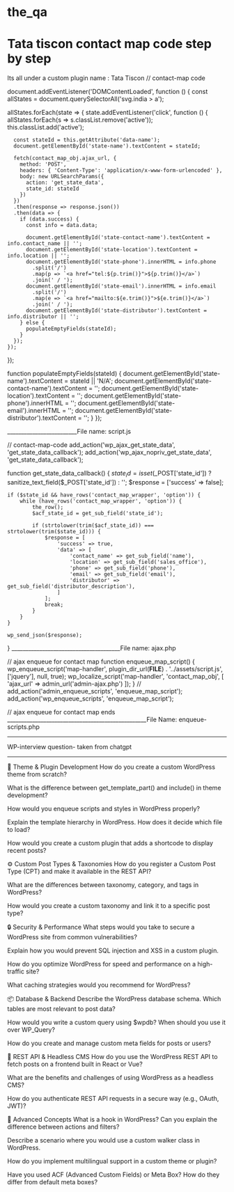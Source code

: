 # the_qa
# Tata tiscon contact map code step by step

Its all under a custom plugin name : Tata Tiscon
// contact-map code 
 
document.addEventListener('DOMContentLoaded', function () {
  const allStates = document.querySelectorAll('svg.india > a');

  allStates.forEach(state => {
    state.addEventListener('click', function () {
      allStates.forEach(s => s.classList.remove('active'));
      this.classList.add('active');

      const stateId = this.getAttribute('data-name');
      document.getElementById('state-name').textContent = stateId;

      fetch(contact_map_obj.ajax_url, {
        method: 'POST',
        headers: { 'Content-Type': 'application/x-www-form-urlencoded' },
        body: new URLSearchParams({
          action: 'get_state_data',
          state_id: stateId
        })
      })
      .then(response => response.json())
      .then(data => {
        if (data.success) {
          const info = data.data;

          document.getElementById('state-contact-name').textContent = info.contact_name || '';
          document.getElementById('state-location').textContent = info.location || '';
          document.getElementById('state-phone').innerHTML = info.phone
            .split('/')
            .map(p => `<a href="tel:${p.trim()}">${p.trim()}</a>`)
            .join(' / ');
          document.getElementById('state-email').innerHTML = info.email
            .split('/')
            .map(e => `<a href="mailto:${e.trim()}">${e.trim()}</a>`)
            .join(' / ');
          document.getElementById('state-distributor').textContent = info.distributor || '';
        } else {
          populateEmptyFields(stateId);
        }
      });
    });
  });

  function populateEmptyFields(stateId) {
    document.getElementById('state-name').textContent = stateId || 'N/A';
    document.getElementById('state-contact-name').textContent = '';
    document.getElementById('state-location').textContent = '';
    document.getElementById('state-phone').innerHTML = '';
    document.getElementById('state-email').innerHTML = '';
    document.getElementById('state-distributor').textContent = '';
  }
});

_________________________File name: script.js


// contact-map-code
add_action('wp_ajax_get_state_data', 'get_state_data_callback');
add_action('wp_ajax_nopriv_get_state_data', 'get_state_data_callback');

function get_state_data_callback() {
    $state_id = isset($_POST['state_id']) ? sanitize_text_field($_POST['state_id']) : '';
    $response = ['success' => false];

    if ($state_id && have_rows('contact_map_wrapper', 'option')) {
        while (have_rows('contact_map_wrapper', 'option')) {
            the_row();
            $acf_state_id = get_sub_field('state_id');

            if (strtolower(trim($acf_state_id)) === strtolower(trim($state_id))) {
                $response = [
                    'success' => true,
                    'data' => [
                        'contact_name' => get_sub_field('name'),
                        'location' => get_sub_field('sales_office'),
                        'phone' => get_sub_field('phone'),
                        'email' => get_sub_field('email'),
                        'distributor' => get_sub_field('distributor_description'),
                    ]
                ];
                break;
            }
        }
    }

    wp_send_json($response);
}
_______________________________________File name: ajax.php



// ajax enqueue for contact map
function enqueue_map_script() {
    wp_enqueue_script('map-handler', plugin_dir_url(__FILE__) . '../assets/script.js', ['jquery'], null, true);
    wp_localize_script('map-handler', 'contact_map_obj', [
        'ajax_url' => admin_url('admin-ajax.php')
    ]);
}
// add_action('admin_enqueue_scripts', 'enqueue_map_script');
add_action('wp_enqueue_scripts', 'enqueue_map_script');

// ajax enqueue for contact map ends
__________________________________________________File Name: enqueue-scripts.php

________________________________
WP-interview question- taken from chatgpt
__________________________________________


🔧 Theme & Plugin Development
How do you create a custom WordPress theme from scratch?

What is the difference between get_template_part() and include() in theme development?

How would you enqueue scripts and styles in WordPress properly?

Explain the template hierarchy in WordPress. How does it decide which file to load?

How would you create a custom plugin that adds a shortcode to display recent posts?

⚙️ Custom Post Types & Taxonomies
How do you register a Custom Post Type (CPT) and make it available in the REST API?

What are the differences between taxonomy, category, and tags in WordPress?

How would you create a custom taxonomy and link it to a specific post type?

🔒 Security & Performance
What steps would you take to secure a WordPress site from common vulnerabilities?

Explain how you would prevent SQL injection and XSS in a custom plugin.

How do you optimize WordPress for speed and performance on a high-traffic site?

What caching strategies would you recommend for WordPress?

📦 Database & Backend
Describe the WordPress database schema. Which tables are most relevant to post data?

How would you write a custom query using $wpdb? When should you use it over WP_Query?

How do you create and manage custom meta fields for posts or users?

📱 REST API & Headless CMS
How do you use the WordPress REST API to fetch posts on a frontend built in React or Vue?

What are the benefits and challenges of using WordPress as a headless CMS?

How do you authenticate REST API requests in a secure way (e.g., OAuth, JWT)?

🧩 Advanced Concepts
What is a hook in WordPress? Can you explain the difference between actions and filters?

Describe a scenario where you would use a custom walker class in WordPress.

How do you implement multilingual support in a custom theme or plugin?

Have you used ACF (Advanced Custom Fields) or Meta Box? How do they differ from default meta boxes?
